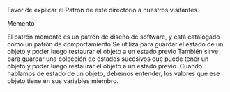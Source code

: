 Favor de explicar el Patron de este directorio a nuestros visitantes.

Memento

El patrón memento es un patrón de diseño de software, y está catalogado
 como un patrón de comportamiento Se utiliza para guardar el estado de
 un objeto y poder luego restaurar el objeto a un estado previo También
 sirve para guardar una colección de estados sucesivos que puede tener un
 objeto y poder luego restaurar el objeto a un estado previo.
 Cuando hablamos de estado de un objeto, debemos entender, los valores que
 ese objeto tiene en sus variables miembro.
